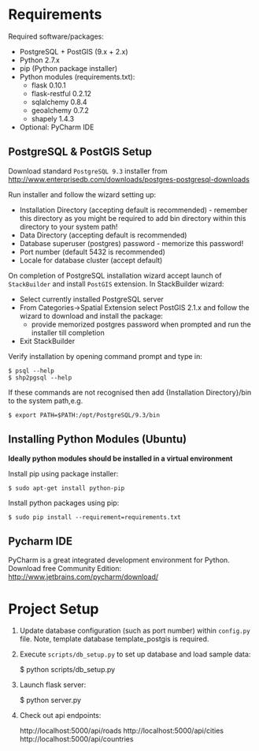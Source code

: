 # Requirements

Required software/packages:
* PostgreSQL + PostGIS (9.x + 2.x)
* Python 2.7.x
* pip (Python package installer)
* Python modules (requirements.txt):
    * flask 0.10.1
    * flask-restful 0.2.12
    * sqlalchemy 0.8.4
    * geoalchemy 0.7.2
    * shapely 1.4.3
* Optional: PyCharm IDE

## PostgreSQL & PostGIS Setup

Download standard `PostgreSQL 9.3` installer from http://www.enterprisedb.com/downloads/postgres-postgresql-downloads

Run installer and follow the wizard setting up:
* Installation Directory (accepting default is recommended) - remember this directory as you might be required to add bin
directory within this directory to your system path!
* Data Directory (accepting default is recommended)
* Database superuser (postgres) password - memorize this password!
* Port number (default 5432 is recommended)
* Locale for database cluster (accept default)

On completion of PostgreSQL installation wizard accept launch of `StackBuilder` and install `PostGIS` extension.
In StackBuilder wizard:
* Select currently installed PostgreSQL server
* From Categories->Spatial Extension select PostGIS 2.1.x and follow the wizard to download and install the package:
    * provide memorized postgres password when prompted and run the installer till completion
* Exit StackBuilder


Verify installation by opening command prompt and type in:

    $ psql --help
    $ shp2pgsql --help

If these commands are not recognised then add {Installation Directory}/bin to the system path,e.g.

    $ export PATH=$PATH:/opt/PostgreSQL/9.3/bin


## Installing Python Modules (Ubuntu)

__Ideally python modules should be installed in a virtual environment__

Install pip using package installer:

    $ sudo apt-get install python-pip

Install python packages using pip:

    $ sudo pip install --requirement=requirements.txt


## Pycharm IDE

PyCharm is a great integrated development environment for Python.
Download free Community Edition: http://www.jetbrains.com/pycharm/download/


# Project Setup

1. Update database configuration (such as port number) within `config.py` file. Note, template database template_postgis is required.

2. Execute `scripts/db_setup.py` to set up database and load sample data:

    $ python scripts/db_setup.py

3. Launch flask server:

    $ python server.py

4. Check out api endpoints:

    http://localhost:5000/api/roads
    http://localhost:5000/api/cities
    http://localhost:5000/api/countries
